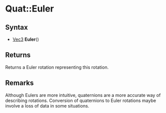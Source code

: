 # Quat::Euler #

## Syntax ##
- [Vec3]() **Euler**()

## Returns ##
Returns a Euler rotation representing this rotation.

## Remarks ##
Although Eulers are more intuitive, quaternions are a more accurate way of describing rotations. Conversion of quaternions to Euler rotations maybe involve a loss of data in some situations.
